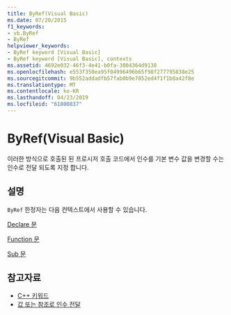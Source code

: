 ```yaml
---
title: ByRef(Visual Basic)
ms.date: 07/20/2015
f1_keywords:
- vb.ByRef
- ByRef
helpviewer_keywords:
- ByRef keyword [Visual Basic]
- ByRef keyword [Visual Basic], contexts
ms.assetid: 4692e032-46f3-4e41-b0fa-3004364d9138
ms.openlocfilehash: e553f350ea95f04996496b65f98f277795838e25
ms.sourcegitcommit: 9b552addadfb57fab0b9e7852ed4f1f1b8a42f8e
ms.translationtype: MT
ms.contentlocale: ko-KR
ms.lasthandoff: 04/23/2019
ms.locfileid: "61800837"
---
```

# <a name="byref-visual-basic"></a>ByRef(Visual Basic)
이러한 방식으로 호출된 된 프로시저 호출 코드에서 인수를 기본 변수 값을 변경할 수는 인수로 전달 되도록 지정 합니다.  
  
## <a name="remarks"></a>설명  
 `ByRef` 한정자는 다음 컨텍스트에서 사용할 수 있습니다.  
  
 [Declare 문](../../../visual-basic/language-reference/statements/declare-statement.md)  
  
 [Function 문](../../../visual-basic/language-reference/statements/function-statement.md)  
  
 [Sub 문](../../../visual-basic/language-reference/statements/sub-statement.md)  
  
## <a name="see-also"></a>참고자료

- [C++ 키워드](../../../visual-basic/language-reference/keywords/index.md)
- [값 또는 참조로 인수 전달](../../../visual-basic/programming-guide/language-features/procedures/passing-arguments-by-value-and-by-reference.md)
